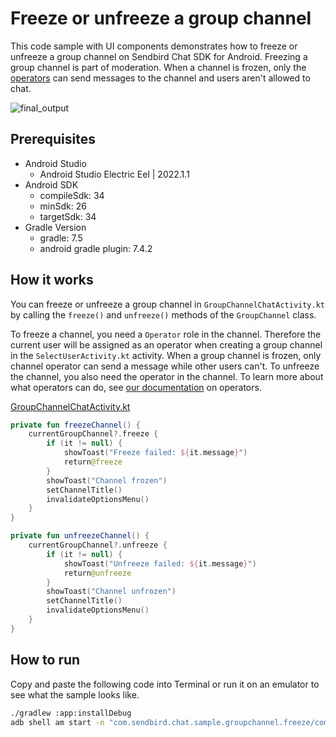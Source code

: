 # Freeze or unfreeze a group channel

This code sample with UI components demonstrates how to freeze or unfreeze a group channel on Sendbird Chat SDK for Android. Freezing a group channel is part of moderation. When a channel is frozen, only the [operators](https://sendbird.com/docs/chat/v4/android/user/overview-user#2-user-types-3-operator) can send messages to the channel and users aren't allowed to chat.

![final_output](https://github.com/sendbird/sendbird-chat-sample-android/assets/104121286/f0fd3a91-0140-4131-bb52-ec9dfb6c34c1)

## Prerequisites

+ Android Studio
  + Android Studio Electric Eel | 2022.1.1
+ Android SDK
    + compileSdk: 34
    + minSdk: 26
    + targetSdk: 34
+ Gradle Version
    + gradle: 7.5
    + android gradle plugin: 7.4.2

## How it works

You can freeze or unfreeze a group channel in `GroupChannelChatActivity.kt` by calling the `freeze()` and `unfreeze()` methods of the `GroupChannel` class. 

To freeze a channel, you need a `Operator` role in the channel. Therefore the current user will be assigned as an operator when creating a group channel in the `SelectUserActivity.kt` activity. When a group channel is frozen, only channel operator can send a message while other users can't. To unfreeze the channel, you also need the operator in the channel. To learn more about what operators can do, see [our documentation](https://sendbird.com/docs/chat/sdk/v4/android/user/overview-user#2-user-types-3-operator) on operators.

[GroupChannelChatActivity.kt](./app/src/main/java/com/sendbird/chat/sample/groupchannel/freeze/groupchannel/GroupChannelChatActivity.kt#L342-L364)
``` kotlin
private fun freezeChannel() {
    currentGroupChannel?.freeze {
        if (it != null) {
            showToast("Freeze failed: ${it.message}")
            return@freeze
        }
        showToast("Channel frozen")
        setChannelTitle()
        invalidateOptionsMenu()
    }
}

private fun unfreezeChannel() {
    currentGroupChannel?.unfreeze {
        if (it != null) {
            showToast("Unfreeze failed: ${it.message}")
            return@unfreeze
        }
        showToast("Channel unfrozen")
        setChannelTitle()
        invalidateOptionsMenu()
    }
}
```

## How to run

Copy and paste the following code into Terminal or run it on an emulator to see what the sample looks like.

``` bash
./gradlew :app:installDebug
adb shell am start -n "com.sendbird.chat.sample.groupchannel.freeze/com.sendbird.chat.sample.groupchannel.freeze.base.SplashActivity" -a android.intent.action.MAIN -c android.intent.category.LAUNCHER
```
